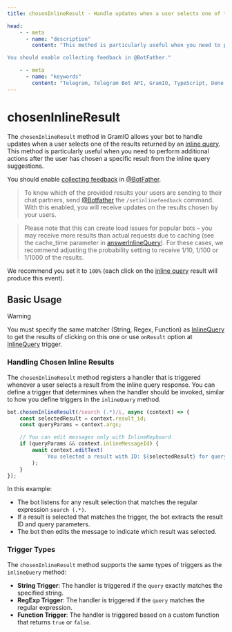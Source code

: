```yaml
---
title: chosenInlineResult - Handle updates when a user selects one of the results returned by an inline query

head:
    - - meta
      - name: "description"
        content: "This method is particularly useful when you need to perform additional actions after the user has chosen a specific result from the inline query suggestions.

You should enable collecting feedback in @BotFather."

    - - meta
      - name: "keywords"
        content: "Telegram, Telegram Bot API, GramIO, TypeScript, Deno, Bun, Node.JS, Nodejs, api, chosen inline result, inline result, @pic"
---
```


# chosenInlineResult

The `chosenInlineResult` method in GramIO allows your bot to handle updates when a user selects one of the results returned by an [inline query](/triggers/inline-query). This method is particularly useful when you need to perform additional actions after the user has chosen a specific result from the inline query suggestions.

You should enable [collecting feedback](https://core.telegram.org/bots/inline#collecting-feedback) in [@BotFather](https://telegram.me/botfather).

> To know which of the provided results your users are sending to their chat partners, send [@Botfather](https://telegram.me/botfather) the `/setinlinefeedback` command. With this enabled, you will receive updates on the results chosen by your users.

> Please note that this can create load issues for popular bots – you may receive more results than actual requests due to caching (see the cache_time parameter in [answerInlineQuery](https://core.telegram.org/bots/api#answerinlinequery)). For these cases, we recommend adjusting the probability setting to receive 1/10, 1/100 or 1/1000 of the results.

We recommend you set it to `100%` (each click on the [inline query](/triggers/inline-query) result will produce this event).

## Basic Usage

> [!WARNING]
> You must specify the same matcher (String, Regex, Function) as [InlineQuery](/triggers/inline-query) to get the results of clicking on this one or use `onResult` option at [InlineQuery](/triggers/inline-query) trigger.

### Handling Chosen Inline Results

The `chosenInlineResult` method registers a handler that is triggered whenever a user selects a result from the inline query response. You can define a trigger that determines when the handler should be invoked, similar to how you define triggers in the `inlineQuery` method.

```ts
bot.chosenInlineResult(/search (.*)/i, async (context) => {
    const selectedResult = context.result_id;
    const queryParams = context.args;

    // You can edit messages only with InlineKeyboard
    if (queryParams && context.inlineMessageId) {
        await context.editText(
            `You selected a result with ID: ${selectedResult} for query: ${queryParams[1]}`
        );
    }
});
```

In this example:

-   The bot listens for any result selection that matches the regular expression `search (.*)`.
-   If a result is selected that matches the trigger, the bot extracts the result ID and query parameters.
-   The bot then edits the message to indicate which result was selected.

### Trigger Types

The `chosenInlineResult` method supports the same types of triggers as the `inlineQuery` method:

-   **String Trigger**: The handler is triggered if the `query` exactly matches the specified string.
-   **RegExp Trigger**: The handler is triggered if the `query` matches the regular expression.
-   **Function Trigger**: The handler is triggered based on a custom function that returns `true` or `false`.
